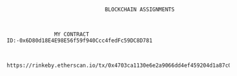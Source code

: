 
                                   BLOCKCHAIN ASSIGNMENTS



                   MY CONTRACT ID:-0x6D80d18E4E98E56f59f940Ccc4fedFc59DC8D781


         https://rinkeby.etherscan.io/tx/0x4703ca1130e6e2a9066dd4ef459204d1a87c08196e326f35078691995011ed3a
